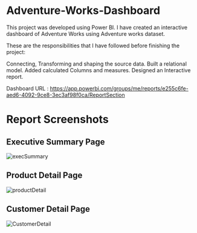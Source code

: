 # Adventure-Works-Dashboard


This project was developed using Power BI. I have created an interactive dashboard of Adventure Works using Adventure works dataset.

These are the responsibilities that I have followed before finishing the project: 

Connecting, Transforming and shaping the source data.
Built a relational model.
Added calculated Columns and measures.
Designed an Interactive report.

Dashboard URL : https://app.powerbi.com/groups/me/reports/e255c6fe-aed6-4092-9ce8-3ec3af98f0ca/ReportSection


# Report Screenshots

## Executive Summary Page

![execSummary](https://user-images.githubusercontent.com/64954607/150814643-b64c477d-2b36-42ae-8dac-31f2bab4b158.png)

## Product Detail Page

![productDetail](https://user-images.githubusercontent.com/64954607/150814720-ec87a4e9-65ca-4f34-9f9e-8f514cc2c49b.png)


## Customer Detail Page

![CustomerDetail](https://user-images.githubusercontent.com/64954607/150814824-5147352b-ca3d-422a-9843-d4037cebe25c.png)
